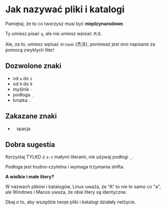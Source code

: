# Jak nazywać pliki i katalogi

Pamiętaj, że to co tworzysz musi być **międzynarodowe**.

Ty umiesz pisać `ą`, ale nie umiesz wpisać `杰沃`.

Ale, za to, umiesz wpisać `drzewo` (杰沃), ponieważ jest ono napisane za pomocą zwyklych liter!

## Dozwolone znaki

- od `a` do `z`
- od `0` do `9`
- myślnik `-`
- podłoga `_`
- kropka `.`

## Zakazane znaki

- ` ` spacja

## Dobra sugestia

Korzystaj TYLKO z `a-z` małymi literami, nie używaj podłogi `_`.

Podłoga jest trudno-czytelna i wymaga trzymania shifta.

**A wielkie i małe litery?**

W nazwach plików i katalogów, Linux uważa, że "A" to nie to samo co "a", ale Windows i Macos uważa, że obie litery są identyczne.

Dbaj o to, aby wszędzie twoje pliki i katalogi działały nelżycie.
